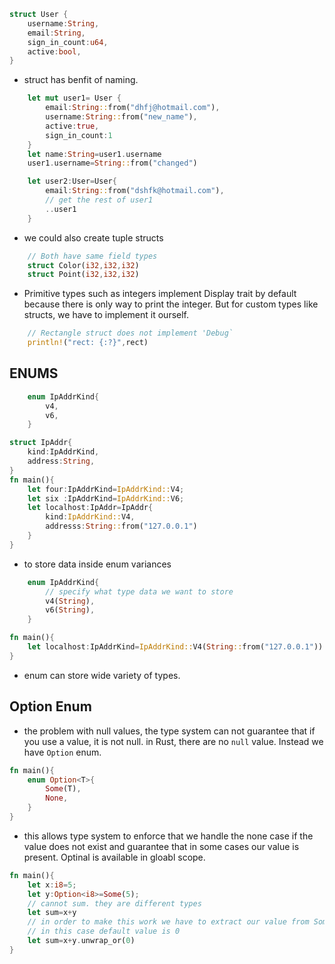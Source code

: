 ```rs
struct User {
    username:String,
    email:String,
    sign_in_count:u64,
    active:bool,
}
```

- struct has benfit of naming.

```rs
    let mut user1= User {
        email:String::from("dhfj@hotmail.com"),
        username:String::from("new_name"),
        active:true,
        sign_in_count:1
    }
    let name:String=user1.username
    user1.username=String::from("changed")

    let user2:User=User{
        email:String::from("dshfk@hotmail.com"),
        // get the rest of user1
        ..user1
    }
```

- we could also create tuple structs

```rs
    // Both have same field types
    struct Color(i32,i32,i32)
    struct Point(i32,i32,i32)
```

- Primitive types such as integers implement Display trait by default because there is only way to print the integer. But for custom types like structs, we have to implement it ourself.

```rs
    // Rectangle struct does not implement 'Debug`
    println!("rect: {:?}",rect)
```

## ENUMS

```rs
    enum IpAddrKind{
        v4,
        v6,
    }

struct IpAddr{
    kind:IpAddrKind,
    address:String,
}
fn main(){
    let four:IpAddrKind=IpAddrKind::V4;
    let six :IpAddrKind=IpAddrKind::V6;
    let localhost:IpAddr=IpAddr{
        kind:IpAddrKind::V4,
        addresss:String::from("127.0.0.1")
    }
}
```

- to store data inside enum variances

```rs
    enum IpAddrKind{
        // specify what type data we want to store
        v4(String),
        v6(String),
    }

fn main(){
    let localhost:IpAddrKind=IpAddrKind::V4(String::from("127.0.0.1"))
}
```

- enum can store wide variety of types.

## Option Enum

- the problem with null values, the type system can not guarantee that if you use a value, it is not null. in Rust, there are no `null` value. Instead we have `Option` enum.

```rs
fn main(){
    enum Option<T>{
        Some(T),
        None,
    }
}
```

- this allows type system to enforce that we handle the none case if the value does not exist and guarantee that in some cases our value is present. Optinal is available in gloabl scope.

```rs
fn main(){
    let x:i8=5;
    let y:Option<i8>=Some(5);
    // cannot sum. they are different types
    let sum=x+y
    // in order to make this work we have to extract our value from Some integer.
    // in this case default value is 0
    let sum=x+y.unwrap_or(0)
}
```
